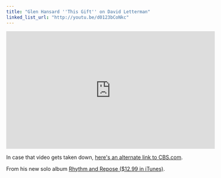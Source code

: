 ```yaml
---
title: "Glen Hansard ''This Gift'' on David Letterman"
linked_list_url: "http://youtu.be/d0123bCoNkc"
---
```

<p><iframe width="560" height="315" src="http://www.youtube.com/embed/d0123bCoNkc" frameborder="0" allowfullscreen></iframe></p>
<p>In case that video gets taken down, <a href="http://www.cbs.com/late_night/late_show/video/?pid=xH7jraGsPsJi">here's an alternate link to CBS.com</a>.</p>
<p>From his new solo album <a href="http://target.georiot.com/Proxy.ashx?grid=9646&id=6PFrOqNV4B8&offerid=162397&type=3&subid=0&tmpid=3664&RD_PARM1=http%253A%252F%252Fitunes.apple.com%252Fca%252Falbum%252Frhythm-repose-deluxe-edition%252Fid535622376%253Fuo%253D4%2526partnerId%253D30" target="itunes_store">Rhythm and Repose  ($12.99 in iTunes)</a>.</p>
